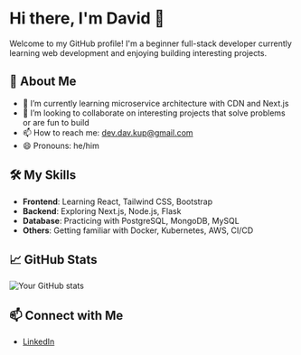 # Hi there, I'm David 👋

Welcome to my GitHub profile! I'm a beginner full-stack developer currently learning web development and enjoying building interesting projects.

## 🚀 About Me
- 🌱 I’m currently learning microservice architecture with CDN and Next.js
- 👯 I’m looking to collaborate on interesting projects that solve problems or are fun to build
- 📫 How to reach me: dev.dav.kup@gmail.com
- 😄 Pronouns: he/him

## 🛠️ My Skills
- **Frontend**: Learning React, Tailwind CSS, Bootstrap
- **Backend**: Exploring Next.js, Node.js, Flask
- **Database**: Practicing with PostgreSQL, MongoDB, MySQL
- **Others**: Getting familiar with Docker, Kubernetes, AWS, CI/CD

## 📈 GitHub Stats
![Your GitHub stats](https://github-readme-stats.vercel.app/api?username=yourusername&show_icons=true&theme=default)

## 📫 Connect with Me
- [LinkedIn](https://www.linkedin.com/in/david-kupchenko-930a48261)

